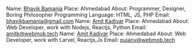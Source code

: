 Name: [Bhavik Bamania](https://github.com/bhavikji)
Place: Ahmedabad
About: Programmer, Designer, Boring Philosopher
Programming Language: HTML, JS, PHP
Email: bhavikbamania@gmail.com
Name: [Amit Kadivar](https://github.com/wmtamit)
Place: Ahmedabad
About: Web Developer, work with Nodejs, Reactjs, Python
Email: amitk@webmob.tech
Name: [Amit Kadivar](https://github.com/wmt-php-pujan)
Place: Ahmedabad
About: Web Developer, work with Larvel, Reactjs,Js 
Email: pujanv@webmob.tech
